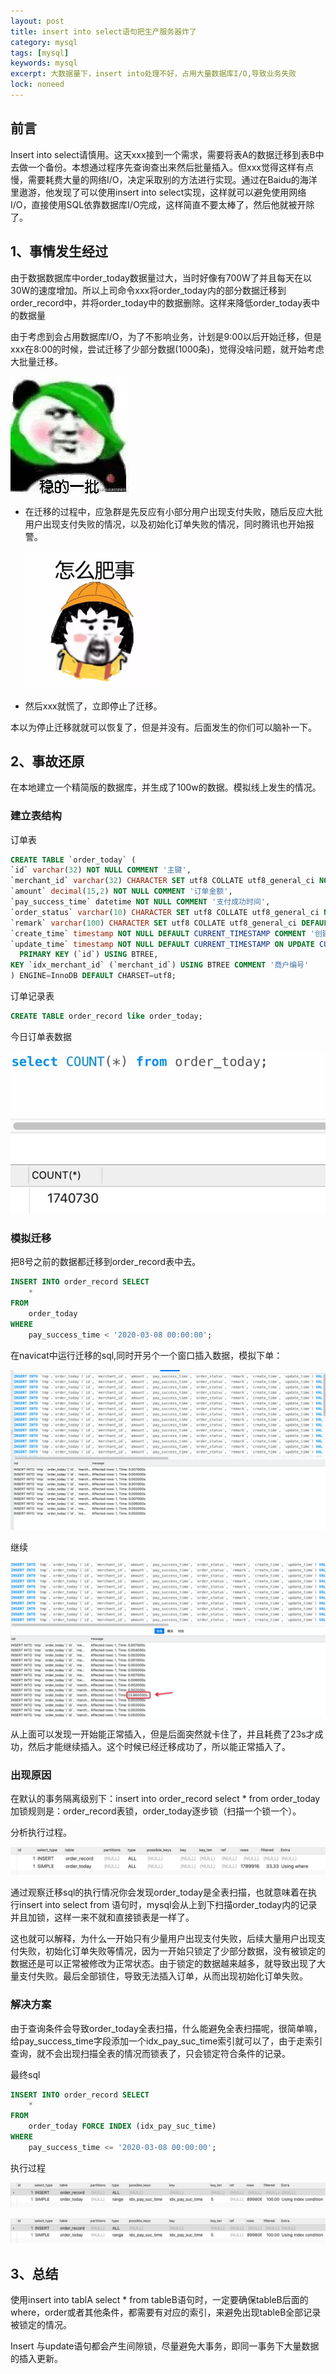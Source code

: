 ```yaml
---
layout: post
title: insert into select语句把生产服务器炸了
category: mysql
tags: [mysql]
keywords: mysql
excerpt: 大数据量下，insert into处理不好，占用大量数据库I/O,导致业务失败
lock: noneed
---
```


## 前言

Insert into select请慎用。这天xxx接到一个需求，需要将表A的数据迁移到表B中去做一个备份。本想通过程序先查询查出来然后批量插入。但xxx觉得这样有点慢，需要耗费大量的网络I/O，决定采取别的方法进行实现。通过在Baidu的海洋里遨游，他发现了可以使用insert into select实现，这样就可以避免使用网络I/O，直接使用SQL依靠数据库I/O完成，这样简直不要太棒了，然后他就被开除了。

## 1、事情发生经过

由于数据数据库中order_today数据量过大，当时好像有700W了并且每天在以30W的速度增加。所以上司命令xxx将order_today内的部分数据迁移到order_record中，并将order_today中的数据删除。这样来降低order_today表中的数据量

由于考虑到会占用数据库I/O，为了不影响业务，计划是9:00以后开始迁移，但是xxx在8:00的时候，尝试迁移了少部分数据(1000条)，觉得没啥问题，就开始考虑大批量迁移。

![](/assets/images/2020/emoji-ok.jpg)

- 在迁移的过程中，应急群是先反应有小部分用户出现支付失败，随后反应大批用户出现支付失败的情况，以及初始化订单失败的情况，同时腾讯也开始报警。

  ![](/assets/images/2020/emoji-what.jpg)

- 然后xxx就慌了，立即停止了迁移。

本以为停止迁移就就可以恢复了，但是并没有。后面发生的你们可以脑补一下。

## 2、事故还原

在本地建立一个精简版的数据库，并生成了100w的数据。模拟线上发生的情况。

### 建立表结构

订单表

```sql
CREATE TABLE `order_today` (
`id` varchar(32) NOT NULL COMMENT '主键',
`merchant_id` varchar(32) CHARACTER SET utf8 COLLATE utf8_general_ci NOT NULL COMMENT '商户编号',
`amount` decimal(15,2) NOT NULL COMMENT '订单金额',
`pay_success_time` datetime NOT NULL COMMENT '支付成功时间',
`order_status` varchar(10) CHARACTER SET utf8 COLLATE utf8_general_ci NOT NULL COMMENT '支付状态  S：支付成功、F：订单支付失败',
`remark` varchar(100) CHARACTER SET utf8 COLLATE utf8_general_ci DEFAULT NULL COMMENT '备注',
`create_time` timestamp NOT NULL DEFAULT CURRENT_TIMESTAMP COMMENT '创建时间',
`update_time` timestamp NOT NULL DEFAULT CURRENT_TIMESTAMP ON UPDATE CURRENT_TIMESTAMP COMMENT '修改时间 -- 修改时自动更新',
  PRIMARY KEY (`id`) USING BTREE,
KEY `idx_merchant_id` (`merchant_id`) USING BTREE COMMENT '商户编号'
) ENGINE=InnoDB DEFAULT CHARSET=utf8;
```

订单记录表

```sql
CREATE TABLE order_record like order_today;
```

今日订单表数据

![](/assets/images/2020/mysql/order-today.jpg)

###  模拟迁移

把8号之前的数据都迁移到order_record表中去。

```sql
INSERT INTO order_record SELECT
    * 
FROM
    order_today 
WHERE
    pay_success_time < '2020-03-08 00:00:00';
```

在navicat中运行迁移的sql,同时开另个一个窗口插入数据，模拟下单：

![](/assets/images/2020/mysql/order-today-insert1.jpg)

继续

![](/assets/images/2020/mysql/order-today-insert2.jpg)

从上面可以发现一开始能正常插入，但是后面突然就卡住了，并且耗费了23s才成功，然后才能继续插入。这个时候已经迁移成功了，所以能正常插入了。

### 出现原因

在默认的事务隔离级别下：insert into order_record select * from order_today 加锁规则是：order_record表锁，order_today逐步锁（扫描一个锁一个）。

分析执行过程。

![](/assets/images/2020/mysql/order-today-explain.jpg)

通过观察迁移sql的执行情况你会发现order_today是全表扫描，也就意味着在执行insert into select from 语句时，mysql会从上到下扫描order_today内的记录并且加锁，这样一来不就和直接锁表是一样了。

这也就可以解释，为什么一开始只有少量用户出现支付失败，后续大量用户出现支付失败，初始化订单失败等情况，因为一开始只锁定了少部分数据，没有被锁定的数据还是可以正常被修改为正常状态。由于锁定的数据越来越多，就导致出现了大量支付失败。最后全部锁住，导致无法插入订单，从而出现初始化订单失败。

### 解决方案

由于查询条件会导致order_today全表扫描，什么能避免全表扫描呢，很简单嘛，给pay_success_time字段添加一个idx_pay_suc_time索引就可以了，由于走索引查询，就不会出现扫描全表的情况而锁表了，只会锁定符合条件的记录。

最终sql

```sql
INSERT INTO order_record SELECT
    * 
FROM
    order_today FORCE INDEX (idx_pay_suc_time)
WHERE
    pay_success_time <= '2020-03-08 00:00:00';
```

执行过程

![](/assets/images/2020/mysql/order-today-explain-idx.jpg)

![](../../../assets/images/2020/mysql/order-today-explain-idx.jpg)

## 3、总结

使用insert into tablA select * from tableB语句时，一定要确保tableB后面的where，order或者其他条件，都需要有对应的索引，来避免出现tableB全部记录被锁定的情况。

Insert 与update语句都会产生间隙锁，尽量避免大事务，即同一事务下大量数据的插入更新。


